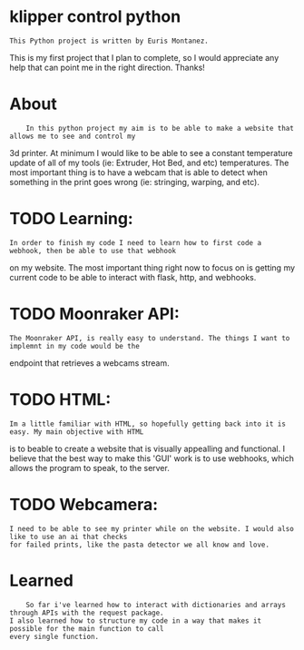 # klipper control python
    This Python project is written by Euris Montanez.
This is my first project that I plan to complete, so I would appreciate any help that can point me 
in the right direction. Thanks!


# About
        In this python project my aim is to be able to make a website that allows me to see and control my 
3d printer. At minimum I would like to be able to see a constant temperature update of all of my tools 
(ie: Extruder, Hot Bed, and etc) temperatures. The most important thing is to have a webcam that is able
to detect when something in the print goes wrong (ie: stringing, warping, and etc).

# TODO Learning:
    In order to finish my code I need to learn how to first code a webhook, then be able to use that webhook
on my website. The most important thing right now to focus on is getting my current code to be able to interact
with flask, http, and webhooks.

# TODO Moonraker API:
    The Moonraker API, is really easy to understand. The things I want to implemnt in my code would be the 
endpoint that retrieves a webcams stream.


# TODO HTML:
    Im a little familiar with HTML, so hopefully getting back into it is easy. My main objective with HTML
is to beable to create a website that is visually appealling and functional. I believe that the best way 
to make this 'GUI' work is to use webhooks, which allows the program to speak, to the server.

# TODO Webcamera:
    I need to be able to see my printer while on the website. I would also like to use an ai that checks 
    for failed prints, like the pasta detector we all know and love.


# Learned
        So far i've learned how to interact with dictionaries and arrays through APIs with the request package.
    I also learned how to structure my code in a way that makes it possible for the main function to call 
    every single function.